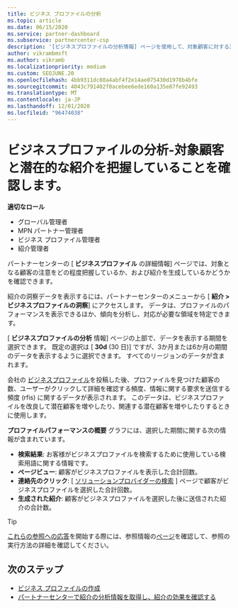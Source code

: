 ```yaml
---
title: ビジネス プロファイルの分析
ms.topic: article
ms.date: 06/15/2020
ms.service: partner-dashboard
ms.subservice: partnercenter-csp
description: '[ビジネスプロファイルの分析情報] ページを使用して、対象顧客に対する注意をどの程度把握し、紹介を生成するかを確認します。'
author: vikrambmsft
ms.author: vikramb
ms.localizationpriority: medium
ms.custom: SEOJUNE.20
ms.openlocfilehash: 4bb9311dc88a4abf4f2e14ae075430d1978b4bfe
ms.sourcegitcommit: 4043c791402f0acebee6ede160a135e87fe92493
ms.translationtype: MT
ms.contentlocale: ja-JP
ms.lasthandoff: 12/01/2020
ms.locfileid: "96474038"
---
```

# <a name="analyze-your-business-profile---see-how-well-you-attract-target-customers-and-potential-referrals"></a>ビジネスプロファイルの分析-対象顧客と潜在的な紹介を把握していることを確認します。
<!-- 
https://go.microsoft.com/fwlink/?linkid=849120
-->

**適切なロール**

- グローバル管理者
- MPN パートナー管理者
- ビジネス プロファイル管理者
- 紹介管理者

パートナーセンターの [ **ビジネスプロファイル** の詳細情報] ページでは、対象となる顧客の注意をどの程度把握しているか、および紹介を生成しているかどうかを確認できます。

紹介の洞察データを表示するには、パートナーセンターのメニューから [ **紹介 > ビジネスプロファイルの洞察**] にアクセスします。 データは、プロファイルのパフォーマンスを表示できるほか、傾向を分析し、対応が必要な領域を特定できます。

[ **ビジネスプロファイルの分析** 情報] ページの上部で、データを表示する期間を選択できます。 既定の選択は [ **30d** (30 日)] ですが、3か月または6か月の期間のデータを表示するように選択できます。 すべてのリージョンのデータが含まれます。

会社の [ビジネスプロファイル](create-a-marketing-profile.md)を投稿した後、プロファイルを見つけた顧客の数、ユーザーがクリックして詳細を確認する頻度、情報に関する要求を送信する頻度 (rfis) に関するデータが表示されます。 このデータは、ビジネスプロファイルを改良して潜在顧客を増やしたり、関連する潜在顧客を増やしたりするときに使用します。

**プロファイルパフォーマンスの概要** グラフには、選択した期間に関する次の情報が含まれています。

- **検索結果**: お客様がビジネスプロファイルを検索するために使用している検索用語に関する情報です。
- **ページビュー**: 顧客がビジネスプロファイルを表示した合計回数。
- **連絡先のクリック**: [ [ソリューションプロバイダーの検索](https://www.microsoft.com/solution-providers/home) ] ページで顧客がビジネスプロファイルを選択した合計回数。
- **生成された紹介**: 顧客がビジネスプロファイルを選択した後に送信された紹介の合計数。

> [!TIP]
> [これらの参照への応答](manage-leads.md)を開始する際には、参照情報の[ページ](referral-insights.md)を確認して、参照の実行方法の詳細を確認してください。

## <a name="next-steps"></a>次のステップ

- [ビジネス プロファイルの作成](create-a-marketing-profile.md)
- [パートナーセンターで紹介の分析情報を取得し、紹介の効果を確認する](referral-insights.md)